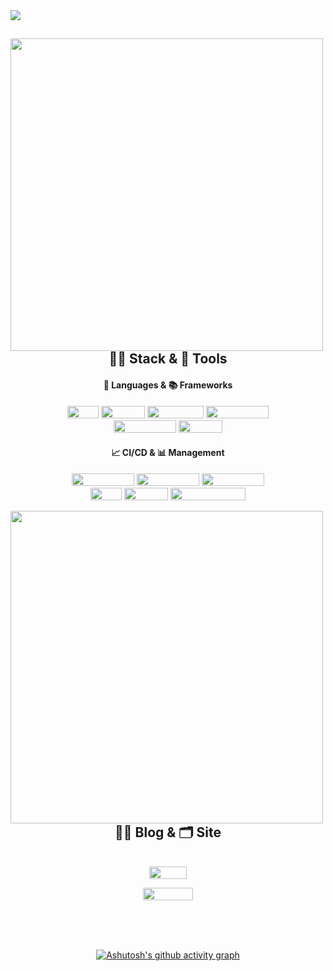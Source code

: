 <img src="https://capsule-render.vercel.app/api?type=waving&color=auto&height=200&section=header&text=Backend%20Radiographer&fontSize=70" />
<div align="center">
  <img align="left" width="500" src="http://mazassumnida.wtf/api/v2/generate_badge?boj=nyong9221"/>
  
## 👩‍🚀 Stack & 🚀 Tools
#### 📜 Languages & 📚 Frameworks
<img width="50" height="20" src="https://img.shields.io/badge/-Java-%23F08080?style=flat-square&logo=JAVA&logoColor=white"/></a> <img width="70" height="20" src="https://img.shields.io/badge/-Spring-%2332CD32?style=flat-square&logo=Spring&logoColor=white"/></a> <img width="90" height="20" src="https://img.shields.io/badge/-SpringBoot-%237CFC00?style=flat-square&logo=Springboot&logoColor=white"/></a> <img width="100" height="20" src="https://img.shields.io/badge/-SpringSecurity-brightgreen?style=flat-square&logo=Springsecurity&logoColor=white"/></a> 
<br/>
<img width="100" height="20" src="https://img.shields.io/badge/-React--Native-%231E90FF?style=flat-square&logo=react&logoColor=white"/></a> <img width="70" height="20" src="https://img.shields.io/badge/-Expo-%23696969?style=flat-square&logo=Expo&logoColor=white"/></a>

#### 📈 CI/CD & 📊 Management
<img width="100" height="20" src="https://img.shields.io/badge/-AWS%20EC2-%23FF4500?style=flat-square&logo=AmazonEC2&logoColor=white"/></a> <img width="100" height="20" src="https://img.shields.io/badge/-AWS%20S3-%2300CED1?style=flat-square&logo=AmazonS3&logoColor=white"/></a> <img width="100" height="20" src="https://img.shields.io/badge/-AWS%20RDS-%234169E1?style=flat-square&logo=AmazonRDS&logoColor=white"/></a>
<br/>
<img width="50" height="20" src="https://img.shields.io/badge/-Git-%239370DB?style=flat-square&logo=Git&logoColor=white"/></a> <img width="70" height="20" src="https://img.shields.io/badge/-GitHub-%234B0082?style=flat-square&logo=Github&logoColor=white"/></a> <img width="120" height="20" src="https://img.shields.io/badge/-GitHub%20Actions-%23191970?style=flat-square&logo=GithubActions&logoColor=white"/></a>
<br/>
</div>

<img align="left" width="500" src="https://github-readme-stats.vercel.app/api?username=pnuhct&show_icons=true&theme=tokyonight"/>
<div align="center">
  

## ✍🏻 Blog & 🗂 Site
<br/>
<div align="center">
<a href="https://radpro.tistory.com/"><img width="60" height="20" src="https://img.shields.io/badge/-Tstory-%23A0522D?style=flat-square&logo=tstory&logoColor=white"/></a>
  
<a href="https://www.notion.so/70c13d70d85c4c7e908819d4ecc18ff7"><img width="80" height="20" src="https://img.shields.io/badge/-Notion-%23FFF5EE?style=flat-square&logo=Notion&logoColor=white"/></a>

<br/>
<br/>
<br/>
  
[![Ashutosh's github activity graph](https://github-readme-activity-graph.cyclic.app/graph?username=PNUHCT&theme=dracula)](https://github.com/ashutosh00710/github-readme-activity-graph)
